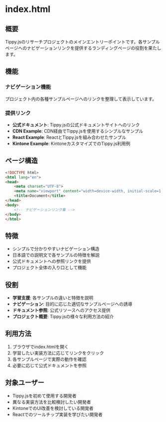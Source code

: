# index.html

## 概要
Tippy.jsのリサーチプロジェクトのメインエントリーポイントです。各サンプルページへのナビゲーションリンクを提供するランディングページの役割を果たします。

## 機能
### ナビゲーション機能
プロジェクト内の各種サンプルページへのリンクを整理して表示しています。

### 提供リンク
- **公式ドキュメント**: Tippy.jsの公式ドキュメントサイトへのリンク
- **CDN Example**: CDN経由でTippy.jsを使用するシンプルなサンプル
- **React Example**: ReactとTippy.jsを組み合わせたサンプル
- **Kintone Example**: KintoneカスタマイズでのTippy.js利用例

## ページ構造
```html
<!DOCTYPE html>
<html lang="en">
<head>
    <meta charset="UTF-8">
    <meta name="viewport" content="width=device-width, initial-scale=1.0">
    <title>Document</title>
</head>
<body>
    <!-- ナビゲーションリンク集 -->
</body>
</html>
```

## 特徴
- シンプルで分かりやすいナビゲーション構造
- 日本語での説明文で各サンプルの特徴を解説
- 公式ドキュメントへの参照リンクを提供
- プロジェクト全体の入り口として機能

## 役割
- **学習支援**: 各サンプルの違いと特徴を説明
- **ナビゲーション**: 目的に応じた適切なサンプルページへの誘導
- **ドキュメント参照**: 公式リソースへのアクセス提供
- **プロジェクト概要**: Tippy.jsの様々な利用方法の紹介

## 利用方法
1. ブラウザでindex.htmlを開く
2. 学習したい実装方法に応じてリンクをクリック
3. 各サンプルページで実際の動作を確認
4. 必要に応じて公式ドキュメントを参照

## 対象ユーザー
- Tippy.jsを初めて使用する開発者
- 異なる実装方法を比較検討したい開発者
- KintoneでのUI改善を検討している開発者
- Reactでのツールチップ実装を学びたい開発者

